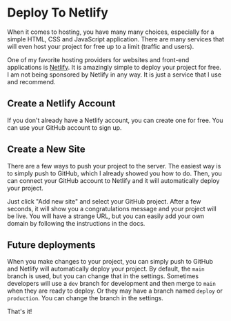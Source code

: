 # Deploy To Netlify

When it comes to hosting, you have many many choices, especially for a simple HTML, CSS and JavaScript application. There are many services that will even host your project for free up to a limit (traffic and users).

One of my favorite hosting providers for websites and front-end applications is [Netlify](https://www.netlify.com/). It is amazingly simple to deploy your project for free. I am not being sponsored by Netlify in any way. It is just a service that I use and recommend.

## Create a Netlify Account

If you don't already have a Netlify account, you can create one for free. You can use your GitHub account to sign up.

## Create a New Site

There are a few ways to push your project to the server. The easiest way is to simply push to GitHub, which I already showed you how to do. Then, you can connect your GitHub account to Netlify and it will automatically deploy your project.

Just click "Add new site" and select your GitHub project. After a few seconds, it will show you a congratulations message and your project will be live. You will have a strange URL, but you can easily add your own domain by following the instructions in the docs.

## Future deployments

When you make changes to your project, you can simply push to GitHub and Netlify will automatically deploy your project. By default, the `main` branch is used, but you can change that in the settings. Sometimes developers will use a `dev` branch for development and then merge to `main` when they are ready to deploy. Or they may have a branch named `deploy` or `production`. You can change the branch in the settings.

That's it!
